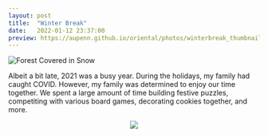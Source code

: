 ```yaml
---
layout: post
title:  "Winter Break"
date:   2022-01-12 23:37:00
preview: https://aupenn.github.io/oriental/photos/winterbreak_thumbnail.jpg
---
```


![Forest Covered in Snow](oriental/photos/winterbreak_real.JPG)

Albeit a bit late, 2021 was a busy year. During the holidays, my family had caught COVID. However, my family was determined to enjoy 
our time together. We spent a large amount of time building festive puzzles, competiting with various board games, decorating cookies together, and more. 


<p align="center">
  <img src="https://aupenn.github.io/oriental/photos/snowgingerbreadman.JPG" />
</p>

<!--
In addition to the various activities I mentioned, my family also watched a few films. I missed the majority of these films. However, I joined my family for one movie
of my choice. 

On a whim, I chose a film that a friend casually recommended and I believe it has become one of my favorite movies. 

![12 Angry Men Poster](/photos/12angrymen.jpg)

The film is called **12 Angry Men (1957)**. 

I was unfamiliar with this film upon finding it. I was not aware it frequently was listed on lists listing the "best films of all time." 
After watching it, I find myself to list it among my favorites as well. As you likely would gather off the title, the film is largely compelling
because of its characters. The characters themselves feel like legitimate people as they battle it out just over an hour and a half. Throughout the film's length,
they largely find themselves coming to terms with the decision they have to make and the responsibilty they've been trusted with. The various perspectives and mindsets
at play throughout the film make it a compelling drama and one I could easily recommend. Frankly, I find it to be a must-watch and would encourage you to place it 
at the top of your watchlist. 
-->
